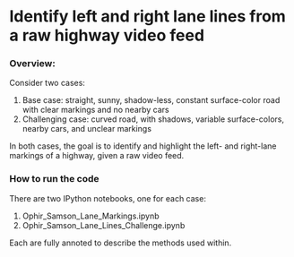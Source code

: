 # Identify left and right lane lines from a raw highway video feed

### Overview: 
Consider two cases: 

1. Base case: straight, sunny, shadow-less, constant surface-color road with clear markings and no nearby cars
2. Challenging case: curved road, with shadows, variable surface-colors, nearby cars, and unclear markings

In both cases, the goal is to identify and highlight the left- and right-lane markings of a highway, given a raw video feed. 

### How to run the code

There are two IPython notebooks, one for each case:

1. Ophir_Samson_Lane_Markings.ipynb 
2. Ophir_Samson_Lane_Lines_Challenge.ipynb

Each are fully annoted to describe the methods used within.



